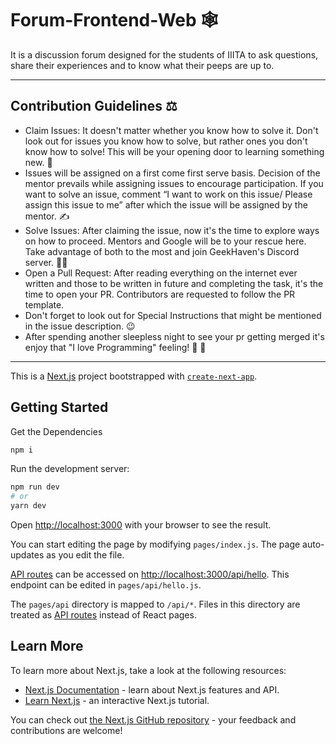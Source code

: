 # Forum-Frontend-Web :spider_web:	

It is a discussion forum designed for the students of IIITA to ask questions, share their experiences and to know what their peeps are up to.
<hr>

## Contribution Guidelines :balance_scale:	
- Claim Issues: It doesn't matter whether you know how to solve it. Don't look out for issues you know how to solve, but rather ones you don't know how to solve! This will be your opening door to learning something new. :muscle:	
- Issues will be assigned on a first come first serve basis. Decision of the mentor prevails while assigning issues to encourage participation. If you want to solve an issue, comment “I want to work on this issue/ Please assign this issue to me” after which the issue will be assigned by the mentor. :writing_hand:	
- Solve Issues: After claiming the issue, now it's the time to explore ways on how to proceed. Mentors and Google will be to your rescue here. Take advantage of both to the most and join GeekHaven's Discord server.	:man_technologist:	
- Open a Pull Request: After reading everything on the internet ever written and those to be written in future and completing the task, it's the time to open your PR. Contributors are requested to follow the PR template. 
- Don't forget to look out for Special Instructions that might be mentioned in the issue description. :wink:
- After spending another sleepless night to see your pr getting merged it's enjoy that "I love Programming" feeling! :star_struck: :beers: 

<hr>

This is a [Next.js](https://nextjs.org/) project bootstrapped with [`create-next-app`](https://github.com/vercel/next.js/tree/canary/packages/create-next-app).

## Getting Started
Get the Dependencies

```bash
npm i
```

Run the development server:

```bash
npm run dev
# or
yarn dev
```

Open [http://localhost:3000](http://localhost:3000) with your browser to see the result.

You can start editing the page by modifying `pages/index.js`. The page auto-updates as you edit the file.

[API routes](https://nextjs.org/docs/api-routes/introduction) can be accessed on [http://localhost:3000/api/hello](http://localhost:3000/api/hello). This endpoint can be edited in `pages/api/hello.js`.

The `pages/api` directory is mapped to `/api/*`. Files in this directory are treated as [API routes](https://nextjs.org/docs/api-routes/introduction) instead of React pages.

## Learn More

To learn more about Next.js, take a look at the following resources:

- [Next.js Documentation](https://nextjs.org/docs) - learn about Next.js features and API.
- [Learn Next.js](https://nextjs.org/learn) - an interactive Next.js tutorial.

You can check out [the Next.js GitHub repository](https://github.com/vercel/next.js/) - your feedback and contributions are welcome!

